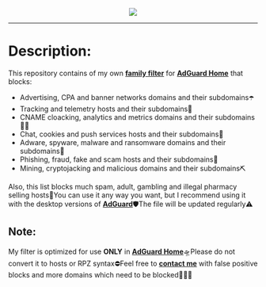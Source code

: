 <p align="center">
<img src="https://raw.githubusercontent.com/ammnt/AmmoniteFilter/master/ammnt_logo.png" />
</p>

***

# Description:

This repository contains of my own <b><a href="https://ammnt.app/filter.txt">family filter</a></b> for <b><a href="https://adguard.com/en/adguard-home.html">AdGuard Home</a></b> that blocks:
- Advertising, CPA and banner networks domains and their subdomains☂️
- Tracking and telemetry hosts and their subdomains📡
- CNAME cloacking, analytics and metrics domains and their subdomains🕵️‍♂️
- Chat, cookies and push services hosts and their subdomains🔕
- Adware, spyware, malware and ransomware domains and their subdomains🤬
- Phishing, fraud, fake and scam hosts and their subdomains💩
- Mining, cryptojacking and malicious domains and their subdomains⛏

Also, this list blocks much spam, adult, gambling and illegal pharmacy selling hosts🔞You can use it any way you want, but I recommend using it with the desktop versions of <b><a href="https://adguard.com/en/adguard-mac/overview.html">AdGuard</a></b>🛡The file will be updated regularly⚠️

## Note:

My filter is optimized for use <b>ONLY</b> in <b><a href="https://github.com/AdguardTeam/AdGuardHome">AdGuard Home</a></b>🛸Please do not convert it to hosts or RPZ syntax⛔️Feel free to <b><a href="mailto:contact@ammnt.app">contact me</a></b> with false positive blocks and more domains which need to be blocked🙋🏻‍♂️